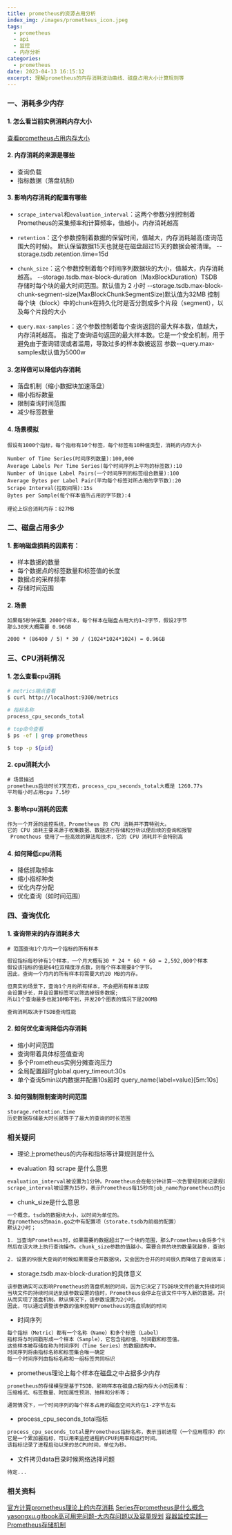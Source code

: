 ```yaml
---
title: prometheus的资源占用分析
index_img: /images/prometheus_icon.jpeg
tags:
  - prometheus
  - api
  - 监控
  - 内存分析
categories:
  - prometheus
date: 2023-04-13 16:15:12
excerpt: 理解prometheus的内存消耗波动曲线、磁盘占用大小计算规则等
---
```


### 一、消耗多少内存

#### 1. 怎么看当前实例消耗内存大小

[查看prometheus占用内存大小](https://weiqiangxu.github.io/2023/04/12/prometheus/%E6%9F%A5%E7%9C%8Bprometheus%E5%8D%A0%E7%94%A8%E5%86%85%E5%AD%98/)

#### 2. 内存消耗的来源是哪些

- 查询负载
- 指标数据（落盘机制）

#### 3. 影响内存消耗的配置有哪些

- `scrape_interval`和`evaluation_interval`：这两个参数分别控制着Prometheus的采集频率和计算频率，值越小，内存消耗越高

- `retention`：这个参数控制着数据的保留时间，值越大，内存消耗越高(查询范围大的时候)。
    默认保留数据15天也就是在磁盘超过15天的数据会被清理。
    --storage.tsdb.retention.time=15d

- `chunk_size`：这个参数控制着每个时间序列数据块的大小，值越大，内存消耗越高。
    --storage.tsdb.max-block-duration（MaxBlockDuration）TSDB 存储时每个块的最大时间范围。默认值为 2 小时
    --storage.tsdb.max-block-chunk-segment-size(MaxBlockChunkSegmentSize)默认值为32MB 
      控制每个块（block）中的chunk在持久化时是否分割成多个片段（segment），以及每个片段的大小

- `query.max-samples`：这个参数控制着每个查询返回的最大样本数，值越大，内存消耗越高。
     指定了查询语句返回的最大样本数。它是一个安全机制，用于避免由于查询错误或者滥用，导致过多的样本数被返回
     参数--query.max-samples默认值为5000w


#### 3. 怎样做可以降低内存消耗

- 落盘机制（缩小数据块加速落盘）
- 缩小指标数量
- 限制查询时间范围
- 减少标签数量

#### 4. 场景模拟

```
假设有1000个指标，每个指标有10个标签，每个标签有10种值类型，消耗的内存大小

Number of Time Series(时间序列数量):100,000
Average Labels Per Time Series(每个时间序列上平均的标签数):10
Number of Unique Label Pairs(一个时间序列的标签组合数量):100
Average Bytes per Label Pair(平均每个标签对所占用的字节数):20
Scrape Interval(拉取间隔):15s
Bytes per Sample(每个样本值所占用的字节数):4

理论上综合消耗内存：827MB
```

### 二、磁盘占用多少

#### 1. 影响磁盘损耗的因素有：

- 样本数据的数量
- 每个数据点的标签数量和标签值的长度
- 数据点的采样频率
- 存储时间范围

#### 2. 场景

``` txt
如果每5秒钟采集 2000个样本，每个样本在磁盘占用大约1~2字节，假设2字节
那么30天大概需要 0.96GB

2000 * (86400 / 5) * 30 / (1024*1024*1024) = 0.96GB
```

### 三、CPU消耗情况

#### 1. 怎么查看cpu消耗

``` bash
# metrics端点查看
$ curl http://localhost:9300/metrics

# 指标名称
process_cpu_seconds_total
```

``` bash
# top命令查看
$ ps -ef | grep prometheus

$ top -p ${pid}
```

#### 2. cpu消耗大小

``` txt
# 场景描述
prometheus启动时长7天左右，process_cpu_seconds_total大概是 1260.77s
平均每小时占用cpu 7.5秒
```

#### 3. 影响cpu消耗的因素

``` txt
作为一个开源的监控系统，Prometheus 的 CPU 消耗并不算特别大。
它的 CPU 消耗主要来源于收集数据、数据进行存储和分析以便后续的查询和报警
 Prometheus 使用了一些高效的算法和技术，它的 CPU 消耗并不会特别高
```

#### 4. 如何降低cpu消耗

- 降低抓取频率
- 缩小指标种类
- 优化内存分配
- 优化查询（如时间范围）

### 四、查询优化

#### 1. 查询带来的内存消耗多大

``` txt
# 范围查询1个月内一个指标的所有样本

假设指标每秒钟有1个样本，一个月大概有30 * 24 * 60 * 60 = 2,592,000个样本
假设该指标的值是64位双精度浮点数，则每个样本需要8个字节。
因此，查询一个月内的所有样本将需要大约20 MB的内存。

但真实的场景下，查询1个月的所有样本，不会把所有样本读取
会设置步长，并且设置标签可以筛选掉很多数据;
所以1个查询最多也就10MB不到，并发20个图表的情况下是200MB

查询消耗取决于TSDB查询性能
```

#### 2. 如何优化查询降低内存消耗

- 缩小时间范围
- 查询带着具体标签值查询
- 多个Prometheus实例分摊查询压力
- 全局配置超时global.query_timeout:30s
- 单个查询5min以内数据并配置10s超时 
  query_name{label=value}[5m:10s]

#### 3. 如何强制限制查询时间范围

``` txt
storage.retention.time
历史数据存储最大时长就等于了最大的查询的时长范围
```

### 相关疑问

- 理论上prometheus的内存和指标等计算规则是什么

- evaluation 和 scrape 是什么意思

``` txt
evaluation_interval被设置为1分钟。Prometheus会在每分钟计算一次告警规则和记录规则。
scrape_interval被设置为15秒，表示Prometheus每15秒向job_name为prometheus的job收集监控数据
```

- chunk_size是什么意思

``` txt 
一个概念，tsdb的数据块大小，以时间为单位的。
在prometheus的main.go之中有配置项（storate.tsdb为前缀的配置）
默认2小时；

1. 当查询Prometheus时，如果需要的数据超出了一个块的范围，那么Prometheus会将多个块合并成一个大块
然后在该大块上执行查询操作。chunk_size参数的值越小，需要合并的块的数量就越多，查询效率就越低；

2. 设置的块很大查询的时候如果需要合并数据块，又会因为合并的时间很久而降低了查询效率；
```

- storage.tsdb.max-block-duration的具体意义

``` txt
该参数确实可以影响Prometheus的落盘机制的时间，因为它决定了TSDB块文件的最大持续时间。
当块文件的持续时间达到该参数设置的值时，Prometheus会停止在该文件中写入新的数据，并创建一个新的块文件。
从而实现了落盘机制。默认情况下，该参数设置为2小时。
因此，可以通过调整该参数的值来控制Prometheus的落盘机制的时间
```

- 时间序列

``` txt
每个指标（Metric）都有一个名称（Name）和多个标签（Label）
指标将与时间戳形成一个样本（Sample），它包含指标值、时间戳和标签值。
这些样本被存储在称为时间序列（Time Series）的数据结构中。
时间序列将由指标名称和标签集合唯一确定
每一个时间序列由指标名称和一组标签共同标识
```

- prometheus理论上每个样本在磁盘之中占据多少内存

``` txt
prometheus的存储模型是基于TSDB，影响样本在磁盘占据内存大小的因素有：
压缩格式、标签数量、附加属性预测、抽样和分析等；

通常情况下，一个时间序列的每个样本占用的磁盘空间大约在1-2字节左右
```

- process_cpu_seconds_total指标

``` txt
process_cpu_seconds_total是Prometheus指标名称，表示当前进程（一个应用程序）的CPU使用时间总量。
它是一个累加器指标，可以用来监控进程的CPU利用率和运行时间。
该指标记录了进程启动以来的总CPU时间，单位为秒。
```

- 文件拷贝data目录时候网络选择问题

``` txt
待定...
```

### 相关资料

[官方计算prometheus理论上的内存消耗](https://www.robustperception.io/how-much-ram-does-prometheus-2-x-need-for-cardinality-and-ingestion/)
[Series在prometheus是什么概念](https://www.kancloud.cn/pshizhsysu/prometheus/1803792)
[yasongxu.gitbook高可用完问题-大内存问题以及容量规划](https://yasongxu.gitbook.io/container-monitor/yi-.-kai-yuan-fang-an/di-2-zhang-prometheus/prometheus-use)
[容器监控实践—Prometheus存储机制](http://www.xuyasong.com/?p=1601)
